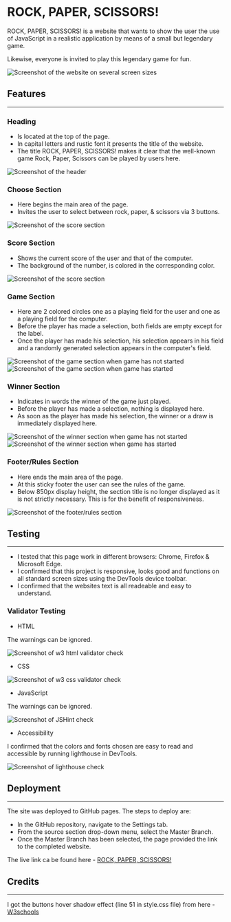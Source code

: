 # ROCK, PAPER, SCISSORS!

ROCK, PAPER, SCISSORS! is a website that wants to show the user the use of JavaScript in a realistic application by means of a small but legendary game. 

Likewise, everyone is invited to play this legendary game for fun.

![Screenshot of the website on several screen sizes](assets/images/screenshot-responsiveness.PNG)

## Features
---
### Heading
- Is located at the top of the page.
- In capital letters and rustic font it presents the title of the website.
- The title ROCK, PAPER, SCISSORS! makes it clear that the well-known game Rock, Paper, Scissors can be played by users here.

![Screenshot of the header](assets/images/screenshot-heading.PNG)

### Choose Section
- Here begins the main area of the page.
- Invites the user to select between rock, paper, & scissors via 3 buttons.

![Screenshot of the score section](assets/images/screenshot-choose-section.PNG)

### Score Section
- Shows the current score of the user and that of the computer.
- The background of the number, is colored in the corresponding color.

![Screenshot of the score section](assets/images/screenshot-score-section.PNG)

### Game Section
- Here are 2 colored circles one as a playing field for the user and one as a playing field for the computer.
- Before the player has made a selection, both fields are empty except for the label.
- Once the player has made his selection, his selection appears in his field and a randomly generated selection appears in the computer's field.

![Screenshot of the game section when game has not started](assets/images/screenshot-game-section-1.PNG)
![Screenshot of the game section when game has started](assets/images/screenshot-game-section-2.PNG)

### Winner Section
- Indicates in words the winner of the game just played.
- Before the player has made a selection, nothing is displayed here.
- As soon as the player has made his selection, the winner or a draw is immediately displayed here.

![Screenshot of the winner section when game has not started](assets/images/screenshot-winner-section-1.PNG)
![Screenshot of the winner section when game has started](assets/images/screenshot-winner-section-2.PNG)

### Footer/Rules Section
- Here ends the main area of the page.
- At this sticky footer the user can see the rules of the game.
- Below 850px display height, the section title is no longer displayed as it is not strictly necessary. This is for the benefit of responsiveness.

![Screenshot of the footer/rules section](assets/images/screenshot-rules-section.PNG)


## Testing
---
- I tested that this page work in different browsers: Chrome, Firefox & Microsoft Edge.
- I confirmed that this project is responsive, looks good and functions on all standard screen sizes using the DevTools device toolbar.
- I confirmed that the websites text is all readeable and easy to understand.

### Validator Testing
- HTML

The warnings can be ignored.

![Screenshot of w3 html validator check](assets/images/screenshot-validator-html.PNG)

- CSS

![Screenshot of w3 css validator check](assets/images/screenshot-validator-css.PNG)

- JavaScript

The warnings can be ignored.

![Screenshot of JSHint check](assets/images/screenshot-validator-javascript.PNG)

- Accessibility

I confirmed that the colors and fonts chosen are easy to read and accessible by running lighthouse in DevTools.

![Screenshot of lighthouse check](assets/images/screenshot-lighthouse-check.PNG)

## Deployment
---
The site was deployed to GitHub pages. The steps to deploy are:
- In the GitHub repository, navigate to the Settings tab.
- From the source section drop-down menu, select the Master Branch.
- Once the Master Branch has been selected, the page provided the link to the completed website.

The live link ca be found here - [ROCK, PAPER, SCISSORS!](https://lucanoah.github.io/Portfolio-Project-2/)

## Credits
---
I got the buttons hover shadow effect (line 51 in style.css file) from here - [W3schools](https://www.w3schools.com/css/css3_buttons.asp)



